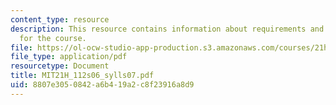 ```yaml
---
content_type: resource
description: This resource contains information about requirements and reading schedule
  for the course.
file: https://ol-ocw-studio-app-production.s3.amazonaws.com/courses/21h-112-the-american-revolution-spring-2006/8807e3050842a6b419a2c8f23916a8d9_MIT21H_112s06_sylls07.pdf
file_type: application/pdf
resourcetype: Document
title: MIT21H_112s06_sylls07.pdf
uid: 8807e305-0842-a6b4-19a2-c8f23916a8d9
---
```

